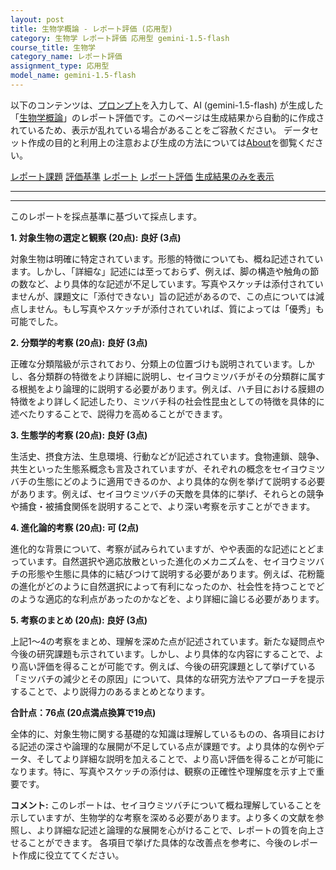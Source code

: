 ```yaml
---
layout: post
title: 生物学概論 - レポート評価 (応用型)
category: 生物学 レポート評価 応用型 gemini-1.5-flash
course_title: 生物学
category_name: レポート評価
assignment_type: 応用型
model_name: gemini-1.5-flash
---
```


以下のコンテンツは、[プロンプト](https://github.com/takedatoshiyuki/synthetic_assignments/tree/main/generated/生物学/gemini-1.5-flash/prompt_レポート評価-応用型.md)を入力して、AI (gemini-1.5-flash) が生成した「[生物学概論](/contents/生物学/)」のレポート評価です。このページは生成結果から自動的に作成されているため、表示が乱れている場合があることをご容赦ください。
データセット作成の目的と利用上の注意および生成の方法については[About](/About)を御覧ください。

[レポート課題](../レポート課題-応用型)
[評価基準](../評価基準-応用型)
[レポート](../レポート-応用型)
[レポート評価](../レポート評価-応用型)
[生成結果のみを表示](https://github.com/takedatoshiyuki/synthetic_assignments/tree/main/generated/生物学/gemini-1.5-flash/レポート評価-応用型.md)
  

***
***
  
このレポートを採点基準に基づいて採点します。

**1. 対象生物の選定と観察 (20点): 良好 (3点)**

対象生物は明確に特定されています。形態的特徴についても、概ね記述されています。しかし、「詳細な」記述には至っておらず、例えば、脚の構造や触角の節の数など、より具体的な記述が不足しています。写真やスケッチは添付されていませんが、課題文に「添付できない」旨の記述があるので、この点については減点しません。もし写真やスケッチが添付されていれば、質によっては「優秀」も可能でした。

**2. 分類学的考察 (20点): 良好 (3点)**

正確な分類階級が示されており、分類上の位置づけも説明されています。しかし、各分類群の特徴をより詳細に説明し、セイヨウミツバチがその分類群に属する根拠をより論理的に説明する必要があります。例えば、ハチ目における膜翅の特徴をより詳しく記述したり、ミツバチ科の社会性昆虫としての特徴を具体的に述べたりすることで、説得力を高めることができます。

**3. 生態学的考察 (20点): 良好 (3点)**

生活史、摂食方法、生息環境、行動などが記述されています。食物連鎖、競争、共生といった生態系概念も言及されていますが、それぞれの概念をセイヨウミツバチの生態にどのように適用できるのか、より具体的な例を挙げて説明する必要があります。例えば、セイヨウミツバチの天敵を具体的に挙げ、それらとの競争や捕食・被捕食関係を説明することで、より深い考察を示すことができます。

**4. 進化論的考察 (20点): 可 (2点)**

進化的な背景について、考察が試みられていますが、やや表面的な記述にとどまっています。自然選択や適応放散といった進化のメカニズムを、セイヨウミツバチの形態や生態に具体的に結びつけて説明する必要があります。例えば、花粉籠の進化がどのように自然選択によって有利になったのか、社会性を持つことでどのような適応的な利点があったのかなどを、より詳細に論じる必要があります。

**5. 考察のまとめ (20点): 良好 (3点)**

上記1～4の考察をまとめ、理解を深めた点が記述されています。新たな疑問点や今後の研究課題も示されています。しかし、より具体的な内容にすることで、より高い評価を得ることが可能です。例えば、今後の研究課題として挙げている「ミツバチの減少とその原因」について、具体的な研究方法やアプローチを提示することで、より説得力のあるまとめとなります。


**合計点：76点 (20点満点換算で19点)**

全体的に、対象生物に関する基礎的な知識は理解しているものの、各項目における記述の深さや論理的な展開が不足している点が課題です。より具体的な例やデータ、そしてより詳細な説明を加えることで、より高い評価を得ることが可能になります。特に、写真やスケッチの添付は、観察の正確性や理解度を示す上で重要です。


**コメント:**  このレポートは、セイヨウミツバチについて概ね理解していることを示していますが、生物学的な考察を深める必要があります。より多くの文献を参照し、より詳細な記述と論理的な展開を心がけることで、レポートの質を向上させることができます。  各項目で挙げた具体的な改善点を参考に、今後のレポート作成に役立ててください。

